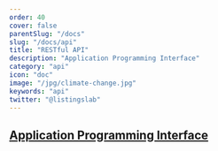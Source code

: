 ```yaml
---
order: 40
cover: false
parentSlug: "/docs"
slug: "/docs/api"
title: "RESTful API"
description: "Application Programming Interface"
category: "api"
icon: "doc"
image: "/jpg/climate-change.jpg"
keywords: "api"
twitter: "@listingslab"
---
```

## [Application Programming Interface](https://api-oraugzze2a-uc.a.run.app/)
